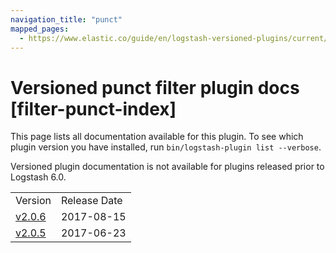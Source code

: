 ```yaml
---
navigation_title: "punct"
mapped_pages:
  - https://www.elastic.co/guide/en/logstash-versioned-plugins/current/filter-punct-index.html
---
```


# Versioned punct filter plugin docs [filter-punct-index]

This page lists all documentation available for this plugin. To see which plugin version you have installed, run `bin/logstash-plugin list --verbose`.

Versioned plugin documentation is not available for plugins released prior to Logstash 6.0.

| | |
| :- | :- |
| Version | Release Date |
| [v2.0.6](v2-0-6-plugins-filters-punct.md) | 2017-08-15 |
| [v2.0.5](v2-0-5-plugins-filters-punct.md) | 2017-06-23 |
